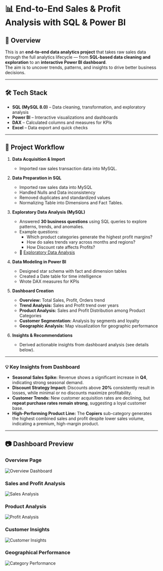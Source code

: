 # 📊 End-to-End Sales & Profit Analysis with SQL & Power BI

## 🔹 Overview
This is an **end-to-end data analytics project** that takes raw sales data through the full analytics lifecycle — from **SQL-based data cleaning and exploration** to an **interactive Power BI dashboard**.  
The aim is to uncover trends, patterns, and insights to drive better business decisions.

---

## 🛠 Tech Stack
- **SQL (MySQL 8.0)** – Data cleaning, transformation, and exploratory analysis  
- **Power BI** – Interactive visualizations and dashboards  
- **DAX** – Calculated columns and measures for KPIs  
- **Excel** – Data export and quick checks  

---

## 📌 Project Workflow

1. **Data Acquisition & Import**  
   - Imported raw sales transaction data into MySQL.

2. **Data Preparation in SQL**
   - Imported raw sales data into MySQL  
   - Handled Nulls and Data inconsistency
   - Removed duplicates and standardized values
   - Normalizing Table into Dimensions and Fact Tables. 

3. **Exploratory Data Analysis (MySQL)**  
   - Answered **30 business questions** using SQL queries to explore patterns, trends, and anomalies.  
   - Example questions:  
     - Which product categories generate the highest profit margins?  
     - How do sales trends vary across months and regions?  
     - How Discount rate affects Profits?   
   - 📂 [Exploratory Data Analysis](./SQL/Exploratory%20Data%20Analysis)  

4. **Data Modeling in Power BI**
   - Designed star schema with fact and dimension tables  
   - Created a Date table for time intelligence  
   - Wrote DAX measures for KPIs  

5. **Dashboard Creation**
   - **Overview:** Total Sales, Profit, Orders trend  
   - **Trend Analysis:** Sales and Profit trend over years 
   - **Product Analysis:** Sales and Profit Distribution among Product Categories
   - **Customer Segmentation:** Analysis by segments and loyalty  
   - **Geographic Analysis:** Map visualization for geographic performance

6. **Insights & Recommendations**  
   - Derived actionable insights from dashboard analysis (see details below).

---

### 💡 Key Insights from Dashboard
- **Seasonal Sales Spike:** Revenue shows a significant increase in **Q4**, indicating strong seasonal demand.  
- **Discount Strategy Impact:** Discounts above **20%** consistently result in losses, while minimal or no discounts maximize profitability.  
- **Customer Trends:** New customer acquisition rates are declining, but **repeat purchase rates remain strong**, suggesting a loyal customer base.  
- **High-Performing Product Line:** The **Copiers** sub-category generates the highest combined sales and profit despite lower sales volume, indicating a premium, high-margin product.  

---

## 📷 Dashboard Preview

### Overview Page
![Overview Dashboard](./Image/Dashboard/1.Overview.jpg)

### Sales and Profit Analysis
![Sales Analysis](./Image/Dashboard/2.Trend.jpg)

### Product Analysis
![Profit Analysis](./Image/Dashboard/3.Product.jpg)

### Customer Insights
![Customer Insights](./Image/Dashboard/4.Customers.jpg)

### Geographical Performance
![Category Performance](./Image/Dashboard/5.Geographics.jpg)

